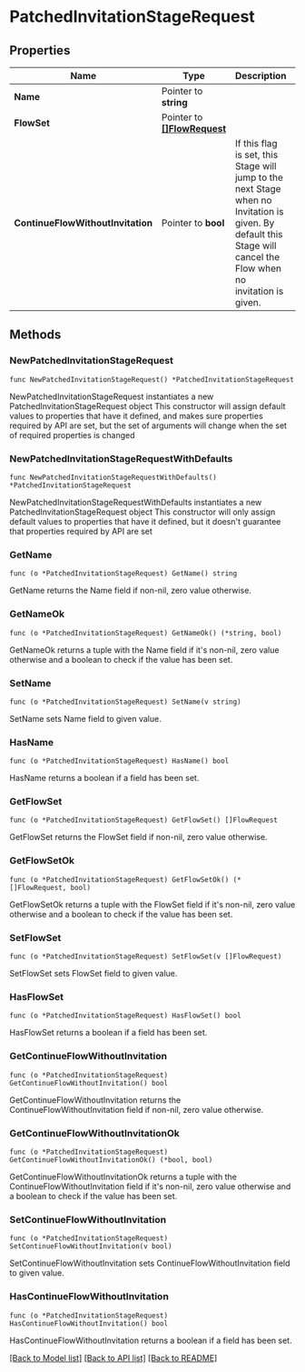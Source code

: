 # PatchedInvitationStageRequest

## Properties

Name | Type | Description | Notes
------------ | ------------- | ------------- | -------------
**Name** | Pointer to **string** |  | [optional] 
**FlowSet** | Pointer to [**[]FlowRequest**](FlowRequest.md) |  | [optional] 
**ContinueFlowWithoutInvitation** | Pointer to **bool** | If this flag is set, this Stage will jump to the next Stage when no Invitation is given. By default this Stage will cancel the Flow when no invitation is given. | [optional] 

## Methods

### NewPatchedInvitationStageRequest

`func NewPatchedInvitationStageRequest() *PatchedInvitationStageRequest`

NewPatchedInvitationStageRequest instantiates a new PatchedInvitationStageRequest object
This constructor will assign default values to properties that have it defined,
and makes sure properties required by API are set, but the set of arguments
will change when the set of required properties is changed

### NewPatchedInvitationStageRequestWithDefaults

`func NewPatchedInvitationStageRequestWithDefaults() *PatchedInvitationStageRequest`

NewPatchedInvitationStageRequestWithDefaults instantiates a new PatchedInvitationStageRequest object
This constructor will only assign default values to properties that have it defined,
but it doesn't guarantee that properties required by API are set

### GetName

`func (o *PatchedInvitationStageRequest) GetName() string`

GetName returns the Name field if non-nil, zero value otherwise.

### GetNameOk

`func (o *PatchedInvitationStageRequest) GetNameOk() (*string, bool)`

GetNameOk returns a tuple with the Name field if it's non-nil, zero value otherwise
and a boolean to check if the value has been set.

### SetName

`func (o *PatchedInvitationStageRequest) SetName(v string)`

SetName sets Name field to given value.

### HasName

`func (o *PatchedInvitationStageRequest) HasName() bool`

HasName returns a boolean if a field has been set.

### GetFlowSet

`func (o *PatchedInvitationStageRequest) GetFlowSet() []FlowRequest`

GetFlowSet returns the FlowSet field if non-nil, zero value otherwise.

### GetFlowSetOk

`func (o *PatchedInvitationStageRequest) GetFlowSetOk() (*[]FlowRequest, bool)`

GetFlowSetOk returns a tuple with the FlowSet field if it's non-nil, zero value otherwise
and a boolean to check if the value has been set.

### SetFlowSet

`func (o *PatchedInvitationStageRequest) SetFlowSet(v []FlowRequest)`

SetFlowSet sets FlowSet field to given value.

### HasFlowSet

`func (o *PatchedInvitationStageRequest) HasFlowSet() bool`

HasFlowSet returns a boolean if a field has been set.

### GetContinueFlowWithoutInvitation

`func (o *PatchedInvitationStageRequest) GetContinueFlowWithoutInvitation() bool`

GetContinueFlowWithoutInvitation returns the ContinueFlowWithoutInvitation field if non-nil, zero value otherwise.

### GetContinueFlowWithoutInvitationOk

`func (o *PatchedInvitationStageRequest) GetContinueFlowWithoutInvitationOk() (*bool, bool)`

GetContinueFlowWithoutInvitationOk returns a tuple with the ContinueFlowWithoutInvitation field if it's non-nil, zero value otherwise
and a boolean to check if the value has been set.

### SetContinueFlowWithoutInvitation

`func (o *PatchedInvitationStageRequest) SetContinueFlowWithoutInvitation(v bool)`

SetContinueFlowWithoutInvitation sets ContinueFlowWithoutInvitation field to given value.

### HasContinueFlowWithoutInvitation

`func (o *PatchedInvitationStageRequest) HasContinueFlowWithoutInvitation() bool`

HasContinueFlowWithoutInvitation returns a boolean if a field has been set.


[[Back to Model list]](../README.md#documentation-for-models) [[Back to API list]](../README.md#documentation-for-api-endpoints) [[Back to README]](../README.md)


